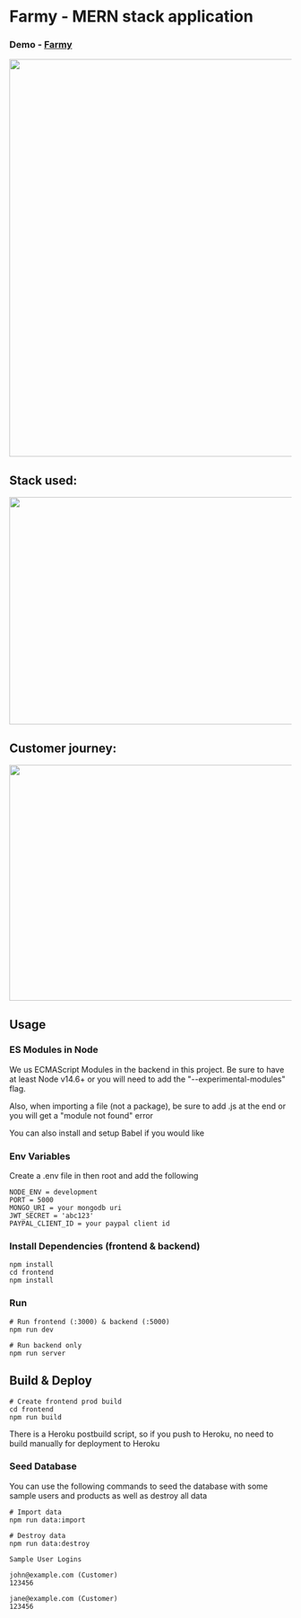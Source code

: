 # Farmy - MERN stack application
### Demo - [Farmy](https://farmy-global.herokuapp.com/)
<p align="center">
  <img width="900" height="708" src="https://user-images.githubusercontent.com/66121679/122647880-b6c10e80-d126-11eb-8ab5-e1397b2d5c36.png">
</p>

## Stack used:
<p align="center">
  <img width="750" height="405" src="https://user-images.githubusercontent.com/66121679/122647879-b4f74b00-d126-11eb-923b-f6c5b4d1ae74.jpg">
</p>

## Customer journey:
<p align="center">
  <img width="750" height="420" src="https://user-images.githubusercontent.com/66121679/122647877-b32d8780-d126-11eb-9e5a-e1479a03a113.jpg">
</p>

## Usage

### ES Modules in Node

We us ECMAScript Modules in the backend in this project. Be sure to have at least Node v14.6+ or you will need to add the "--experimental-modules" flag.

Also, when importing a file (not a package), be sure to add .js at the end or you will get a "module not found" error

You can also install and setup Babel if you would like

### Env Variables

Create a .env file in then root and add the following

```
NODE_ENV = development
PORT = 5000
MONGO_URI = your mongodb uri
JWT_SECRET = 'abc123'
PAYPAL_CLIENT_ID = your paypal client id
```

### Install Dependencies (frontend & backend)

```
npm install
cd frontend
npm install
```

### Run

```
# Run frontend (:3000) & backend (:5000)
npm run dev

# Run backend only
npm run server
```

## Build & Deploy

```
# Create frontend prod build
cd frontend
npm run build
```

There is a Heroku postbuild script, so if you push to Heroku, no need to build manually for deployment to Heroku

### Seed Database

You can use the following commands to seed the database with some sample users and products as well as destroy all data

```
# Import data
npm run data:import

# Destroy data
npm run data:destroy
```

```
Sample User Logins

john@example.com (Customer)
123456

jane@example.com (Customer)
123456
```
